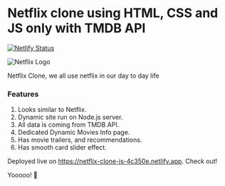 # Netflix clone using HTML, CSS and JS only with TMDB API

[![Netlify Status](https://api.netlify.com/api/v1/badges/bbd7c21c-0947-4f2e-920a-4ce7a4ec5b3e/deploy-status)](https://app.netlify.com/sites/netflix-clone-js-4c350e/deploys)

![Netflix Logo](https://github.com/ya-boris/netflix-clone-js/blob/main/public/img/logo.png?raw=true)

Netflix Clone, we all use netflix in our day to day life

### Features

1. Looks similar to Netflix.
2. Dynamic site run on Node.js server.
3. All data is coming from TMDB API.
4. Dedicated Dynamic Movies Info page.
5. Has movie trailers, and recommendations.
6. Has smooth card slider effect.

Deployed live on https://netflix-clone-js-4c350e.netlify.app. Check out!

Yooooo! 🚀


